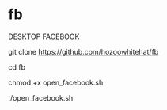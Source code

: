 # fb
DESKTOP FACEBOOK 


git clone https://github.com/hozoowhitehat/fb

cd fb

chmod +x open_facebook.sh

./open_facebook.sh

